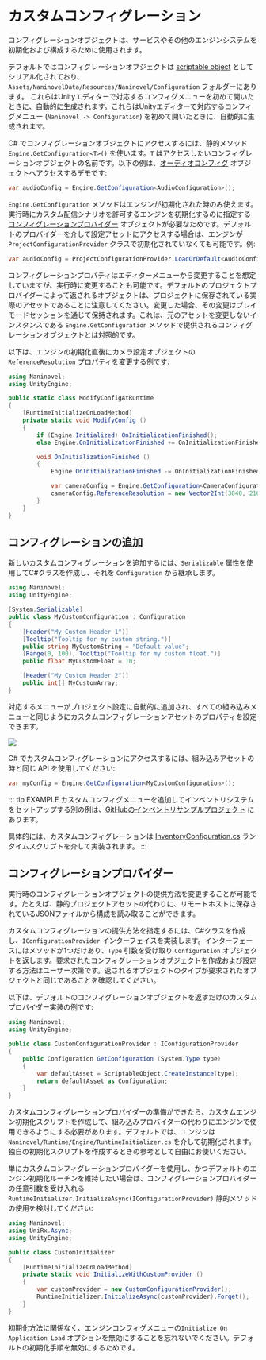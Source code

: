 ﻿# カスタムコンフィグレーション

コンフィグレーションオブジェクトは、サービスやその他のエンジンシステムを初期化および構成するために使用されます。

デフォルトではコンフィグレーションオブジェクトは [scriptable object](https://docs.unity3d.com/Manual/class-ScriptableObject.html) としてシリアル化されており、`Assets/NaninovelData/Resources/Naninovel/Configuration` フォルダーにあります。 これらはUnityエディターで対応するコンフィグメニューを初めて開いたときに、自動的に生成されます。これらはUnityエディターで対応するコンフィグメニュー (`Naninovel -> Configuration`) を初めて開いたときに、自動的に生成されます。

C# でコンフィグレーションオブジェクトにアクセスするには、静的メソッド `Engine.GetConfiguration<T>()` を使います。`T` はアクセスしたいコンフィグレーションオブジェクトの名前です。以下の例は、[オーディオコンフィグ](/ja/guide/configuration.md#audio) オブジェクトへアクセスするデモです:

```csharp
var audioConfig = Engine.GetConfiguration<AudioConfiguration>();
```

`Engine.GetConfiguration` メソッドはエンジンが初期化された時のみ使えます。実行時にカスタム配信シナリオを許可するエンジンを初期化するのに指定する [コンフィグレーションプロバイダー](/ja/guide/custom-configuration.md#コンフィグレーションプロバイダー) オブジェクトが必要なためです。デフォルトのプロバイダーを介して設定アセットにアクセスする場合は、エンジンが `ProjectConfigurationProvider` クラスで初期化されていなくても可能です。例:

```csharp
var audioConfig = ProjectConfigurationProvider.LoadOrDefault<AudioConfiguration>();
```

コンフィグレーションプロパティはエディターメニューから変更することを想定していますが、実行時に変更することも可能です。デフォルトのプロジェクトプロバイダーによって返されるオブジェクトは、プロジェクトに保存されている実際のアセットであることに注意してください。変更した場合、その変更はプレイモードセッションを通じて保持されます。これは、元のアセットを変更しないインスタンスである `Engine.GetConfiguration` メソッドで提供されるコンフィグレーションオブジェクトとは対照的です。

以下は、エンジンの初期化直後にカメラ設定オブジェクトの `ReferenceResolution` プロパティを変更する例です:

```csharp
using Naninovel;
using UnityEngine;

public static class ModifyConfigAtRuntime
{
    [RuntimeInitializeOnLoadMethod]
    private static void ModifyConfig ()
    {
        if (Engine.Initialized) OnInitializationFinished();
        else Engine.OnInitializationFinished += OnInitializationFinished;

        void OnInitializationFinished ()
        {
            Engine.OnInitializationFinished -= OnInitializationFinished;

            var cameraConfig = Engine.GetConfiguration<CameraConfiguration>();
            cameraConfig.ReferenceResolution = new Vector2Int(3840, 2160);
        }
    }
}
```

## コンフィグレーションの追加

新しいカスタムコンフィグレーションを追加するには、`Serializable` 属性を使用してC#クラスを作成し、それを `Configuration` から継承します。

```csharp
using Naninovel;
using UnityEngine;

[System.Serializable]
public class MyCustomConfiguration : Configuration
{
    [Header("My Custom Header 1")]
    [Tooltip("Tooltip for my custom string.")]
    public string MyCustomString = "Default value";
    [Range(0, 100), Tooltip("Tooltip for my custom float.")]
    public float MyCustomFloat = 10;

    [Header("My Custom Header 2")]
    public int[] MyCustomArray;
}
```

対応するメニューがプロジェクト設定に自動的に追加され、すべての組み込みメニューと同じようにカスタムコンフィグレーションアセットのプロパティを設定できます。

![](https://i.gyazo.com/c1163bba83f5d2b6286b100e837bca40.png)

C# でカスタムコンフィグレーションにアクセスするには、組み込みアセットの時と同じ API を使用してください:

```csharp
var myConfig = Engine.GetConfiguration<MyCustomConfiguration>();
```

::: tip EXAMPLE
カスタムコンフィグメニューを追加してインベントリシステムをセットアップする別の例は、[GitHubのインベントリサンプルプロジェクト](https://github.com/Naninovel/Inventory) にあります。

具体的には、カスタムコンフィグレーションは [InventoryConfiguration.cs](https://github.com/Naninovel/Inventory/blob/master/Assets/NaninovelInventory/Runtime/InventoryConfiguration.cs) ランタイムスクリプトを介して実装されます。
:::

## コンフィグレーションプロバイダー

実行時のコンフィグレーションオブジェクトの提供方法を変更することが可能です。たとえば、静的プロジェクトアセットの代わりに、リモートホストに保存されているJSONファイルから構成を読み取ることができます。

カスタムコンフィグレーションの提供方法を指定するには、C#クラスを作成し、`IConfigurationProvider` インターフェイスを実装します。インターフェースにはメソッドが1つだけあり、`Type` 引数を受け取り `Configuration` オブジェクトを返します。要求されたコンフィグレーションオブジェクトを作成および設定する方法はユーザー次第です。返されるオブジェクトのタイプが要求されたオブジェクトと同じであることを確認してください。

以下は、デフォルトのコンフィグレーションオブジェクトを返すだけのカスタムプロバイダー実装の例です:

```csharp
using Naninovel;
using UnityEngine;

public class CustomConfigurationProvider : IConfigurationProvider
{
    public Configuration GetConfiguration (System.Type type)
    {
        var defaultAsset = ScriptableObject.CreateInstance(type);
        return defaultAsset as Configuration;
    }
}
```

カスタムコンフィグレーションプロバイダーの準備ができたら、カスタムエンジン初期化スクリプトを作成して、組み込みプロバイダーの代わりにエンジンで使用できるようにする必要があります。デフォルトでは、エンジンは `Naninovel/Runtime/Engine/RuntimeInitializer.cs` を介して初期化されます。独自の初期化スクリプトを作成するときの参考として自由にお使いください。

単にカスタムコンフィグレーションプロバイダーを使用し、かつデフォルトのエンジン初期化ルーチンを維持したい場合は、コンフィグレーションプロバイダーの任意引数を受け入れる `RuntimeInitializer.InitializeAsync(IConfigurationProvider)` 静的メソッドの使用を検討してください:

```csharp
using Naninovel;
using UniRx.Async;
using UnityEngine;

public class CustomInitializer
{
    [RuntimeInitializeOnLoadMethod]
    private static void InitializeWithCustomProvider ()
    {
        var customProvider = new CustomConfigurationProvider();
        RuntimeInitializer.InitializeAsync(customProvider).Forget();
    }
}
```

初期化方法に関係なく、エンジンコンフィグメニューの`Initialize On Application Load` オプションを無効にすることを忘れないでください。デフォルトの初期化手順を無効にするためです。
